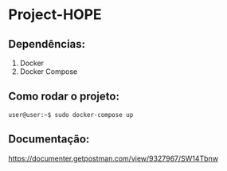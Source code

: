# Project-HOPE

## Dependências:
1. Docker
2. Docker Compose

## Como rodar o projeto:

```console
user@user:~$ sudo docker-compose up
```

## Documentação:

https://documenter.getpostman.com/view/9327967/SW14Tbnw
